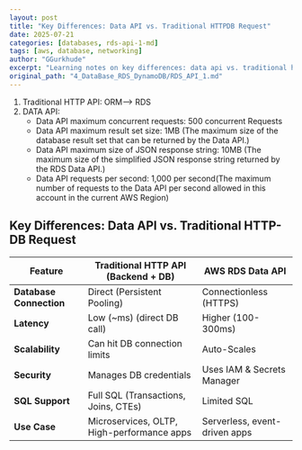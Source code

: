 ```yaml
---
layout: post
title: "Key Differences: Data API vs. Traditional HTTPDB Request"
date: 2025-07-21
categories: [databases, rds-api-1-md]
tags: [aws, database, networking]
author: "GGurkhude"
excerpt: "Learning notes on key differences: data api vs. traditional httpdb request"
original_path: "4_DataBase_RDS_DynamoDB/RDS_API_1.md"
---
```


1. Traditional HTTP API: ORM--> RDS
2. DATA API: 
   - Data API maximum concurrent requests: 500 concurrent Requests
   - Data API maximum result set size: 1MB (The maximum size of the database result set that can be returned by the Data API.)
   - Data API maximum size of JSON response string: 10MB (The maximum size of the simplified JSON response string returned by the RDS Data API.)
   - Data API requests per second: 1,000 per second(The maximum number of requests to the Data API per second allowed in this account in the current AWS Region)
## Key Differences: Data API vs. Traditional HTTP-DB Request

| Feature            | Traditional HTTP API (Backend + DB) | AWS RDS Data API |
|--------------------|-----------------------------------|------------------|
| **Database Connection** | Direct (Persistent Pooling) | Connectionless (HTTPS) |
| **Latency** | Low (~ms) (direct DB call) | Higher (100-300ms) |
| **Scalability** | Can hit DB connection limits | Auto-Scales |
| **Security** | Manages DB credentials | Uses IAM & Secrets Manager |
| **SQL Support** | Full SQL (Transactions, Joins, CTEs) | Limited SQL |
| **Use Case** | Microservices, OLTP, High-performance apps | Serverless, event-driven apps |

#